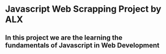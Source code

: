 # Javascript Web Scrapping Project by ALX

## In this project we are the learning the fundamentals of Javascript in Web Development
